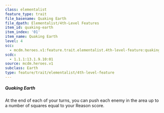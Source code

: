 ```yaml
---
class: elementalist
feature_type: trait
file_basename: Quaking Earth
file_dpath: Elementalist/4th-Level Features
item_id: quaking-earth
item_index: '01'
item_name: Quaking Earth
level: 4
scc:
  - mcdm.heroes.v1:feature.trait.elementalist.4th-level-feature:quaking-earth
scdc:
  - 1.1.1:13.1.9.10:01
source: mcdm.heroes.v1
subclass: Earth
type: feature/trait/elementalist/4th-level-feature
---
```


##### Quaking Earth

At the end of each of your turns, you can push each enemy in the area up to a number of squares equal to your Reason score.

